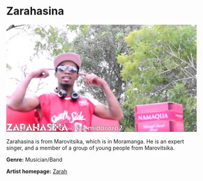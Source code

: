 # Zarahasina

![zara](zarahasina.jpg)

Zarahasina is from Marovitsika, which is in Moramanga. He is an expert singer, and a member of a group of young people from Marovitsika.

 **Genre:** Musician/Band

**Artist homepage:** [Zarah](https://web.facebook.com/pg/Zara.H.Officiel/about/?ref=page_internal)
